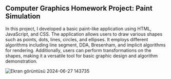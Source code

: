 ## **Computer Graphics Homework Project: Paint Simulation**
In this project, I developed a basic paint-like application using HTML, JavaScript, and CSS. The application allows users to draw various shapes such as points, dots, lines, circles, and ellipses. It employs different algorithms including line segment, DDA, Bresenham, and implicit algorithms for rendering. Additionally, users can perform transformations on the shapes, making it a versatile tool for basic graphic design and algorithm demonstration.


![Ekran görüntüsü 2024-06-27 143735](https://github.com/oguzhangoksu/PaintSimulation/assets/70150316/c1fdc551-74de-4ed4-84cd-ba5a1e187798)
